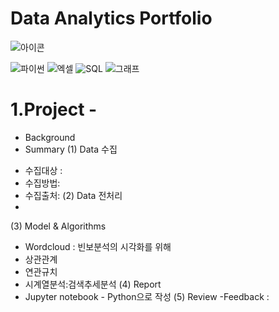 # Data Analytics Portfolio
![아이콘](https://cdn.iconscout.com/icon/premium/png-256-thumb/data-analysis-1565652-1327717.png)

![파이썬](https://www.filehippo-filehippo.com/picmympi/2020/11/Download-Python-For-Windows-10-e1626455787656.png) ![엑셀](https://th.bing.com/th/id/OIP.GYNSoJhqmbBIHo58H7W9HQAAAA?pid=ImgDet&w=240&h=240&rs=1) ![SQL](https://th.bing.com/th/id/OIP.QGwmF9AzQ-skr3a4N6YAmAAAAA?pid=ImgDet&rs=1) 
![그래프](https://th.bing.com/th/id/R.c46a2db57dea071e3997765654d38b42?rik=wAYRew3rH8lM1Q&riu=http%3a%2f%2fwww.jnsanti.net%2fTemplates%2fT20006%2fimages%2fcharacteristic1.png&ehk=2Ob%2bBiEgrHktNlMqJTiezkheAl8VPFuumwvylUeWEWc%3d&risl=&pid=ImgRaw&r=0)

# 1.Project -

* Background
* Summary
 (1) Data 수집
 - 수집대상 : 
 - 수집방법:
 - 수집출처:
 (2) Data 전처리
 -
 
 (3) Model & Algorithms
 - Wordcloud : 빈보분석의 시각화를 위해
 - 상관관계
 - 연관규치
 - 시계열분석:검색추세분석
 (4) Report
 - Jupyter notebook - Python으로 작성
 (5) Review
 -Feedback :

